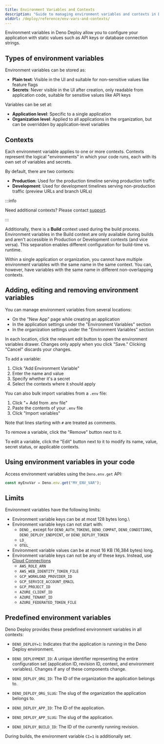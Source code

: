 ```yaml
---
title: Environment Variables and Contexts
description: "Guide to managing environment variables and contexts in Deno Deploy, including variable types, creation, editing, and accessing them in your code."
oldUrl: /deploy/reference/env-vars-and-contexts/
---
```


Environment variables in Deno Deploy allow you to configure your application
with static values such as API keys or database connection strings.

## Types of environment variables

Environment variables can be stored as:

- **Plain text**: Visible in the UI and suitable for non-sensitive values like
  feature flags
- **Secrets**: Never visible in the UI after creation, only readable from
  application code, suitable for sensitive values like API keys

Variables can be set at:

- **Application level**: Specific to a single application
- **Organization level**: Applied to all applications in the organization, but
  can be overridden by application-level variables

## Contexts

Each environment variable applies to one or more contexts. Contexts represent
the logical "environments" in which your code runs, each with its own set of
variables and secrets.

By default, there are two contexts:

- **Production**: Used for the production timeline serving production traffic
- **Development**: Used for development timelines serving non-production traffic
  (preview URLs and branch URLs)

:::info

Need additional contexts? Please contact [support](../support).

:::

Additionally, there is a **Build** context used during the build process.
Environment variables in the Build context are only available during builds and
aren't accessible in Production or Development contexts (and vice versa). This
separation enables different configuration for build-time vs. runtime.

Within a single application or organization, you cannot have multiple
environment variables with the same name in the same context. You can, however,
have variables with the same name in different non-overlapping contexts.

## Adding, editing and removing environment variables

You can manage environment variables from several locations:

- On the "New App" page while creating an application
- In the application settings under the "Environment Variables" section
- In the organization settings under the "Environment Variables" section

In each location, click the relevant edit button to open the environment
variables drawer. Changes only apply when you click "Save." Clicking "Cancel"
discards your changes.

To add a variable:

1. Click "Add Environment Variable"
2. Enter the name and value
3. Specify whether it's a secret
4. Select the contexts where it should apply

You can also bulk import variables from a `.env` file:

1. Click "+ Add from .env file"
2. Paste the contents of your `.env` file
3. Click "Import variables"

Note that lines starting with `#` are treated as comments.

To remove a variable, click the "Remove" button next to it.

To edit a variable, click the "Edit" button next to it to modify its name,
value, secret status, or applicable contexts.

## Using environment variables in your code

Access environment variables using the `Deno.env.get` API:

```ts
const myEnvVar = Deno.env.get("MY_ENV_VAR");
```

<!--
## Exposing an environment variable as a file

Environment variables can be exposed as a file instead of a regular environment
variable by toggling the "Expose as file" option.

When this option is enabled, the environment variable's value is stored in a
temporary file in the application's file system. The environment variable then
contains the file path to this temporary file instead of the value itself.

To read the value, you can use the `Deno.readTextFile` API in combination with
`Deno.env.get`:

```ts
// Assuming MY_ENV_VAR is set to expose as a file
const value = await Deno.readTextFile(Deno.env.get("MY_ENV_VAR"));
```

This is useful for values that are too large for environment variables or when
you want to avoid exposing sensitive data in the environment variable list.

Additionally it is useful for preexisting applications that expect certain
environment variables to point to files, such as `PGSSLROOTCERT` for Postgres CA
certificates. -->

## Limits

Environment variables have the following limits:

- Environment variable keys can be at most 128 bytes long.\
- Environment variable keys can not start with:
  - `DENO_`, except for `DENO_AUTH_TOKENS`, `DENO_COMPAT`, `DENO_CONDITIONS`,
    `DENO_DEPLOY_ENDPOINT`, or `DENO_DEPLOY_TOKEN`
  - `LD_`
  - `OTEL_`
- Environment variable values can be at most 16 KB (16,384 bytes) long.
- Environment variable keys can not be any of these keys. Instead, use
  [Cloud Connections](/deploy/reference/cloud_connections)
  - `AWS_ROLE_ARN`
  - `AWS_WEB_IDENTITY_TOKEN_FILE`
  - `GCP_WORKLOAD_PROVIDER_ID`
  - `GCP_SERVICE_ACCOUNT_EMAIL`
  - `GCP_PROJECT_ID`
  - `AZURE_CLIENT_ID`
  - `AZURE_TENANT_ID`
  - `AZURE_FEDERATED_TOKEN_FILE`

## Predefined environment variables

Deno Deploy provides these predefined environment variables in all contexts:

- `DENO_DEPLOY=1`: Indicates that the application is running in the Deno Deploy
  environment.

- `DENO_DEPLOYMENT_ID`: A unique identifier representing the entire
  configuration set (application ID, revision ID, context, and environment
  variables). Changes if any of these components change.

- `DENO_DEPLOY_ORG_ID`: The ID of the organization the application belongs to.

- `DENO_DEPLOY_ORG_SLUG`: The slug of the organization the application belongs
  to.

- `DENO_DEPLOY_APP_ID`: The ID of the application.

- `DENO_DEPLOY_APP_SLUG`: The slug of the application.

- `DENO_DEPLOY_BUILD_ID`: The ID of the currently running revision.

During builds, the environment variable `CI=1` is additionally set.
